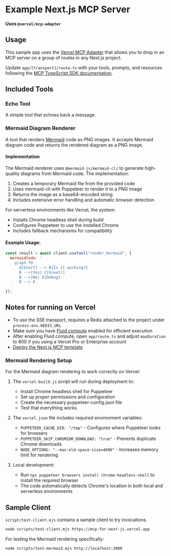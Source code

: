 # Example Next.js MCP Server

**Uses `@vercel/mcp-adapter`**


## Usage

This sample app uses the [Vercel MCP Adapter](https://www.npmjs.com/package/@vercel/mcp-adapter) that allows you to drop in an MCP server on a group of routes in any Next.js project.

Update `app/[transport]/route.ts` with your tools, prompts, and resources following the [MCP TypeScript SDK documentation](https://github.com/modelcontextprotocol/typescript-sdk/tree/main?tab=readme-ov-file#server).

## Included Tools

### Echo Tool

A simple tool that echoes back a message.

### Mermaid Diagram Renderer

A tool that renders [Mermaid](https://mermaid.js.org/) code as PNG images. It accepts Mermaid diagram code and returns the rendered diagram as a PNG image.

#### Implementation

The Mermaid renderer uses `@mermaid-js/mermaid-cli` to generate high-quality diagrams from Mermaid code. The implementation:

1. Creates a temporary Mermaid file from the provided code
2. Uses mermaid-cli with Puppeteer to render it to a PNG image
3. Returns the image as a base64-encoded string
4. Includes extensive error handling and automatic browser detection

For serverless environments like Vercel, the system:
- Installs Chrome headless shell during build
- Configures Puppeteer to use the installed Chrome
- Includes fallback mechanisms for compatibility

#### Example Usage:

```javascript
const result = await client.useTool("render_mermaid", {
  mermaidCode: `
    graph TD
      A[Start] --> B{Is it working?}
      B -->|Yes| C[Great!]
      B -->|No| D[Debug]
      D --> A
  `
});
```

## Notes for running on Vercel

- To use the SSE transport, requires a Redis attached to the project under `process.env.REDIS_URL`
- Make sure you have [Fluid compute](https://vercel.com/docs/functions/fluid-compute) enabled for efficient execution
- After enabling Fluid compute, open `app/route.ts` and adjust `maxDuration` to 800 if you using a Vercel Pro or Enterprise account
- [Deploy the Next.js MCP template](https://vercel.com/templates/next.js/model-context-protocol-mcp-with-next-js)

### Mermaid Rendering Setup

For the Mermaid diagram rendering to work correctly on Vercel:

1. The `vercel-build.js` script will run during deployment to:
   - Install Chrome headless shell for Puppeteer
   - Set up proper permissions and configuration
   - Create the necessary puppeteer-config.json file
   - Test that everything works

2. The `vercel.json` file includes required environment variables:
   - `PUPPETEER_CACHE_DIR: "/tmp"` - Configures where Puppeteer looks for browsers
   - `PUPPETEER_SKIP_CHROMIUM_DOWNLOAD: "true"` - Prevents duplicate Chrome downloads
   - `NODE_OPTIONS: "--max-old-space-size=4096"` - Increases memory limit for rendering

3. Local development:
   - Run `npx puppeteer browsers install chrome-headless-shell` to install the required browser
   - The code automatically detects Chrome's location in both local and serverless environments

## Sample Client

`script/test-client.mjs` contains a sample client to try invocations.

```sh
node scripts/test-client.mjs https://mcp-for-next-js.vercel.app
```

For testing the Mermaid rendering specifically:

```sh
node scripts/test-mermaid.mjs http://localhost:3000
```
